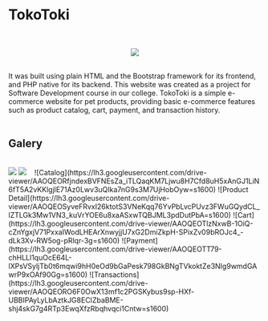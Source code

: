 # TokoToki

<br/>
<p align="center">
  <img src="https://lh3.googleusercontent.com/drive-viewer/AAOQEOTjGAZBiM9dUmsYcpb1rvDgFWSImKLcnbKAV6Af5Ql5tuDW_5SR1U9O3GcjpsaDlSIl0iJBpAVRrdZLFCMak--7m1qT=s2560" />
</p>
<br/>
It was built using plain HTML and the Bootstrap framework for its frontend, and PHP native for its backend. This website was created as a project for Software Development course in our college. TokoToki is a simple e-commerce website for pet products, providing basic e-commerce features such as product catalog, cart, payment, and transaction history.

<br/>
<br/>

## Galery
<br/>
<img src="https://lh3.googleusercontent.com/drive-viewer/AAOQEOTbTKJ9vgfvsxTAxaMWujubON2QntJH0pPoTlQKwsxxoyPyEx7enCgVlzsTjtf9biFmRZvaQs2x-XQ-ZqJkA8qLgRoFZg=s1600"/>
<img src="https://lh3.googleusercontent.com/drive-viewer/AAOQEOSc0wCwc9K6H0Ur2Uzj3bc0d4E0Ku6G3L5goU1g1-xPTNRc2GwTXLAO8PIUQ2l2yshNpFjLZPQXVZvFHCz9j1GtOEC8Lg=s1600"/>
<img src=""/>
<img src=""/>
<img src=""/>
![Catalog](https://lh3.googleusercontent.com/drive-viewer/AAOQEORfjndexBVFNEsZa_iTLQaqKM7Ljwu8H7Cfd8uH5xAnGJ1LiN6fT5A2vKKlgjlE71Az0Lwv3uQIka7nG9s3M7UjHobOyw=s1600)
![Product Detail](https://lh3.googleusercontent.com/drive-viewer/AAOQEOSyveFRvxI26ktotS3VNeKqq76YvPbLvcPUvz3FWuGQydCL_lZTLGk3Mw1VN3_kuVrYOE6u8xaASxwTQBJML3pdDutPbA=s1600)
![Cart](https://lh3.googleusercontent.com/drive-viewer/AAOQEOTlzNxwB-1OiQ-cZnYgxjV71PxxaIWodLHEArXnwyjjU7xG2DmiZkpH-SPixZv09bROJc4_-dLk3Xv-RW5og-pRlqr-3g=s1600)
![Payment](https://lh3.googleusercontent.com/drive-viewer/AAOQEOTT79-chHLLl1quOcE64L-lXPsVSyljTb0t6mqwi9hH0eOd9bGaPesk798GkBNgTVkoktZe3NIg9wmdGAwrP9xOAf90Gg=s1600)
![Transactions](https://lh3.googleusercontent.com/drive-viewer/AAOQEORO6F0OwX13mf1c2PGSKybus9sp-HXf-UBBIPAyLyLbAztkJG8ECIZbaBME-shj4skG7g4RTp3EwqXfzRbqhvqci1Cntw=s1600)
